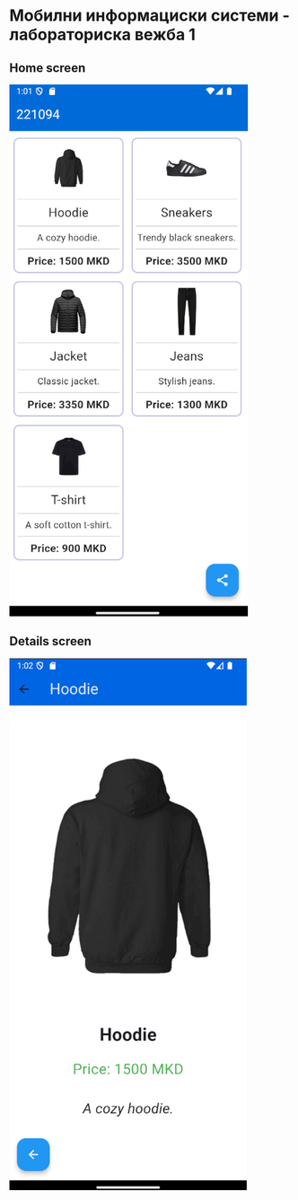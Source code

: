 # Мобилни информациски системи - лабораториска вежба 1


## Home screen

![img](assets/home.png)


## Details screen

![img](assets/details.png)
